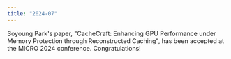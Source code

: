 ```yaml
---
title: "2024-07"
---
```


Soyoung Park's paper, "CacheCraft: Enhancing GPU Performance under Memory Protection through Reconstructed Caching", has been accepted at the MICRO 2024 conference. Congratulations!
